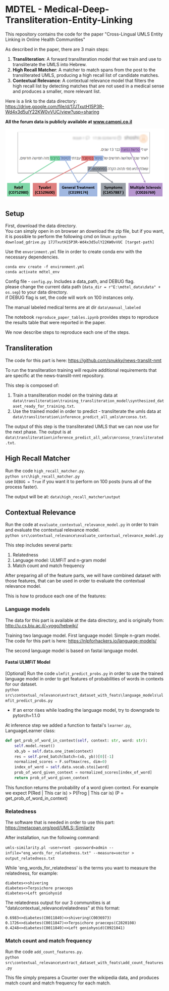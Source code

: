 # MDTEL - Medical-Deep-Transliteration-Entity-Linking

This repository contains the code for the paper "Cross-Lingual UMLS Entity Linking in Online Health Communities" 

As described in the paper, there are 3 main steps: 

1. **Transliteration**: A forward transliteration model that we train and use to transliterate the UMLS into Hebrew.
2. **High Recall Matcher**: A matcher to match spans from the post to the transliterated UMLS, producing a high recall list of candidate
matches.
3. **Contextual Relevance**: A contextual relevance model that filters the high recall list by detecting matches that are not used in a medical
sense and produces a smaller, more relevant list. 

Here is a link to the data directory: https://drive.google.com/file/d/17JTxutH15P3R-Wd4x3d5ulY22KW0vVUC/view?usp=sharing  

**All the forum data is publicly available at www.camoni.co.il**

![image](presentations/rebif_example_smaller.png)

## Setup   

First, download the data directory.  
You can simply open in on browser an download the zip file, but if you want, it is possible to perform the following cmd on linux:
`python download_gdrive.py 17JTxutH15P3R-Wd4x3d5ulY22KW0vVUC [target-path]`
  
Use the `envorinment.yml` file in order to create conda env with the necessary dependencies.  
```
conda env create -f environment.yml
conda activate mdtel_env
``` 

Config file - `config.py`. Includes a data_path, and DEBUG flag.  
please change the current data path (`data_dir = r"E:\mdtel_data\data" + os.sep`) to your data directory.  
if DEBUG flag is set, the code will work on 100 instances only. 

The manual labeled medical terms are at dir `data\manual_labeled`

The notebook `reproduce_paper_tables.ipynb` provides steps to reproduce the results table that were reported in the paper.  

We now describe steps to reproduce each one of the steps.  

## Transliteration

The code for this part is here: https://github.com/snukky/news-translit-nmt

To run the transliteration training will require additional requirements that are specific at the news-translit-nmt repository. 

This step is composed of: 
1. Train a transliteration model on the training data at `data\transliteration\training_transliteration_model\synthesized_dataset_ready_for_training.txt`.
2. Use the trained model in order to predict - transliterate the umls data at `data\transliteration\inference_predict_all_umls\mrconso.txt`. 

The output of this step is the transliterated UMLS that we can now use for the next phase. 
The output is at `data\transliteration\inference_predict_all_umls\mrconso_transliterated.txt`.

## High Recall Matcher

Run the code `high_recall_matcher.py`.    
`python src\high_recall_matcher.py`  
use `DEBUG = True` if you want it to perform on 100 posts (runs all of the process faster).

The output will be at: `data\high_recall_matcher\output`

## Contextual Relevance

Run the code at `evaluate_contextual_relevance_model.py` in order to train and evaluate the contextual relevance model.  
`python src\contextual_relevance\evaluate_contextual_relevance_model.py`  

This step includes several parts:
1. Relatedness
2. Language model: ULMFiT and n-gram model
3. Match count and match frequency

After preparing all of the feature parts, we will have combined dataset with those features,
that can be used in order to evaluate the contextual relevance model.

This is how to produce each one of the features: 

### Language models

The data for this part is available at the data directory, and is originally from: http://u.cs.biu.ac.il/~yogo/hebwiki/

Training two language model.
First language model: Simple n-gram model. The code for this part is here: https://nlpforhackers.io/language-models/

The second language model is based on fastai language model. 

#### Fastai ULMFiT Model

[Optional]
Run the code `ulmfit_predict_probs.py` in order to use the trained language model in order to get features of 
probabilities of words in contexts for our dataset.  
`python src\contextual_relevance\extract_dataset_with_feats\language_models\ulmfit_predict_probs.py`  

* If an error rises while loading the language model, try to downgrade to pytorch=1.1.0

At inference step we added a function to fastai's `learner.py`, 
LanguageLearner class:
```python
def get_prob_of_word_in_context(self, context: str, word: str):
    self.model.reset()
    xb,yb = self.data.one_item(context)
    res = self.pred_batch(batch=(xb, yb))[0][-1]
    normalized_scores = F.softmax(res, dim=0)
    index_of_word = self.data.vocab.stoi[word]
    prob_of_word_given_context = normalized_scores[index_of_word]
    return prob_of_word_given_context
``` 

This function returns the probability of a word given context. 
For example we expect P(Red | This car is) > P(Frog | This car is) (P = get_prob_of_word_in_context)


### Relatedness
The software that is needed in order to use this part:
https://metacpan.org/pod/UMLS::Similarity

After installation, run the following command:

`umls-similarity.pl -user=root -password=admin --infile="eng_words_for_relatedness.txt" --measure=vector > output_relatedness.txt`

While 'eng_words_for_relatedness' is the terms you want to measure the relatedness, for example:

```
diabetes<>shivering
diabetes<>Terpsichore praeceps
diabetes<>Left geniohyoid
```
  
The relatedness output for our 3 communities is at "data\contextual_relevance\relatedness" at this format:
```
0.6983<>diabetes(C0011849)<>shivering(C0036973)
0.1726<>diabetes(C0011847)<>Terpsichore praeceps(C2820108)
0.4248<>diabetes(C0011849)<>Left geniohyoid(C0921041)
```

### Match count and match frequency

Run the code `add_count_features.py`.    
`python src\contextual_relevance\extract_dataset_with_feats\add_count_features.py`  
 
This file simply prepares a Counter over the wikipedia data, and produces match count and match frequency for each match. 